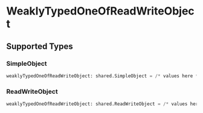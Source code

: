 # WeaklyTypedOneOfReadWriteObject


## Supported Types

### SimpleObject

```python
weaklyTypedOneOfReadWriteObject: shared.SimpleObject = /* values here */
```

### ReadWriteObject

```python
weaklyTypedOneOfReadWriteObject: shared.ReadWriteObject = /* values here */
```

